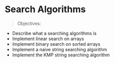 # Search Algorithms

> Objectives:

- Describe what a searching algorithms is
- Implement linear search on arrays
- Implement binary search on sorted arrays
- Implement a naive string searching algorithm
- Implement the KMP string searching algorithm
